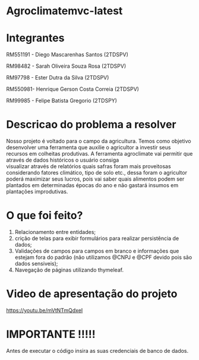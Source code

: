 # Agroclimatemvc-latest

# Integrantes

RM551191 - Diego Mascarenhas Santos (2TDSPV)

RM98482 - Sarah Oliveira Souza Rosa (2TDSPV)

RM97798 - Ester Dutra da Silva  (2TDSPV)

RM550981- Henrique Gerson Costa Correia (2TDSPV)

RM99985 - Felipe Batista Gregorio (2TDSPY)


# Descricao do problema a resolver

Nosso projeto é voltado para o campo da agricultura. Temos como objetivo desenvolver
uma ferramenta que auxilie o agricultor a investir seus recursos em colheitas produtivas.
A ferramenta agroclimate vai permitir que através de dados históricos o usuário consiga  
visualizar através de relatórios quais safras foram mais proveitosas considerando fatores
climático, tipo de solo etc., dessa foram o agricultor poderá maximizar seus lucros, pois vai
saber quais alimentos podem ser plantados em determinadas épocas do ano e não gastará
insumos em plantações improdutivas.

# O que foi feito?
1. Relacionamento entre entidades;
2. crição de telas para exibir formulários para realizar persistência de dados;
3. Validações de campos para campos em branco e informações que estejam fora do padrão (não utilizamos @CNPJ e @CPF devido pois são dados sensiveis);
4. Navegação de páginas utilizando thymeleaf.

# Video de apresentação do projeto

https://youtu.be/mVtNTmQdxeI

# IMPORTANTE !!!!!
Antes de executar o código insira as suas credenciais de banco de dados.
